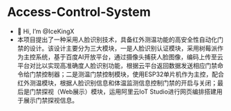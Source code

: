 # Access-Control-System
- 👋 Hi, I’m @IceKingX
- 本项目提出了一种采用人脸识别技术，具备红外测温功能的高安全性自动化门禁的设计。该设计主要分为三大模块，一是人脸识别认证模块，采用树莓派作为主控系统，基于百度AI开放平台，通过摄像头捕获人脸图像，编码上传至云平台对比以实现高准确度人脸识别功能，根据云平台返回数据发送相应门禁命令给门禁控制器；二是测温门禁控制模块，使用ESP32单片机作为主控，配合红外测温模块，根据人脸识别信息和体温监测信息控制门禁的开启与关闭；最后是门禁探视（Web展示）模块，运用阿里云IoT Studio进行网页编排搭建用于展示门禁探视信息。
